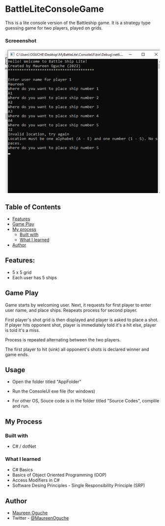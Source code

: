 # BattleLiteConsoleGame

This is a lite console version of the Battleship game. It is a strategy type guessing game for two players, played on grids. 

### Screeenshot
![](./screenshot.png)

## Table of Contents
- [Features](#Features)
- [Game Play](game-play)
- [My process](#my-process)
    - [Built with](#built-with)
    - [What I learned](#what-i-learned)
- [Author](#author)

## Features:

- 5 x 5 grid
- Each user has 5 ships

## Game Play

Game starts by welcoming user. Next, it requests for first player to enter user name, and place ships.
Reapeats process for second player.

First player's shot grid is then displayed and player is asked to place a shot. If player hits opponent shot, player is immediately told it's a hit else, player is told it's a miss.

Process is repeated alternating between the two players.

The first player to hit (sink) all opponent's shots is declared winner and game ends.

## Usage
- Open the folder titled "AppFolder"
- Run the ConsoleUI exe file (for windows)

- For other OS, Souce code is in the folder titled "Source Codes", complile and run.

## My Process
### Built with
- C# / dotNet

### What I learned
- C# Basics
- Basics of Object Oriented Programming (OOP)
- Access Modifiers in C#
- Software Desing Principles - Single Responsibility Principle (SRP)

## Author
- [Maureen Oguche](https://github.com/MaureenMOguche)
- Twitter - [@MaureenOguche](https://www.twitter.com/MaureenOguche)